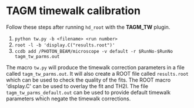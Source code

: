 # TAGM timewalk calibration
Follow these steps after running `hd_root` with the **TAGM_TW** plugin.

1. `python tw.py -b <filename> <run number>`
2. `root -l -b 'display.C("results.root")'`
3. `ccdb add /PHOTON_BEAM/microscope -v default -r $RunNo-$RunNo tagm_tw_parms.out`

The macro `tw.py` will produce the timewalk correction parameters in a file called `tagm_tw_parms.out`. It will also create a ROOT file called `results.root` which can be used to check the quality of the fits. The ROOT macro 'display.C' can be used to overlay the fit and TH2I. The file `tagm_tw_parms_default.out` can be used to provide default timewalk parameters which negate the timewalk corrections.
